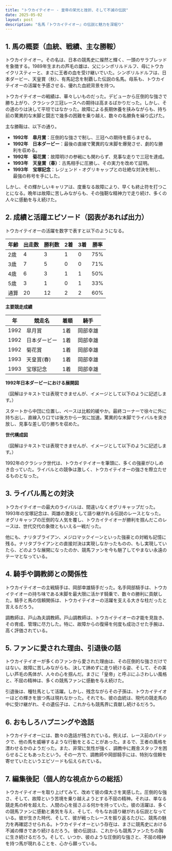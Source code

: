 ```yaml
---
title: "トウカイテイオー - 皇帝の栄光と挫折、そして不滅の伝説"
date: 2025-05-02
layout: post
description: "名馬『トウカイテイオー』の伝説と魅力を深堀り"
---
```


## 1. 馬の概要（血統、戦績、主な勝鞍）

トウカイテイオー。その名は、日本の競馬史に燦然と輝く、一頭のサラブレッドを象徴する。1989年生まれの芦毛の雄は、父にシンボリルドルフ、母にトウカイクリスティーと、まさに王者の血を受け継いでいた。シンボリルドルフは、日本ダービー、天皇賞（秋）、有馬記念を制覇した伝説の名馬。母系も、トウカイテイオーの活躍を予感させる、優れた血統背景を持つ。

トウカイテイオーの戦績は、華々しいものだった。デビューから圧倒的な強さで勝ち上がり、クラシック三冠レースへの期待は高まるばかりだった。しかし、その道のりは決して平坦ではなかった。故障による長期休養を挟みながらも、持ち前の驚異的な末脚と闘志で幾多の困難を乗り越え、数々の名勝負を繰り広げた。

主な勝鞍は、以下の通り。

* **1992年　皐月賞**：圧倒的な強さで制し、三冠への期待を膨らませる。
* **1992年　日本ダービー**：最後の直線で驚異的な末脚を爆発させ、劇的な勝利を収める。
* **1992年　菊花賞**：故障明けの参戦にも関わらず、見事な走りで三冠を達成。
* **1993年　天皇賞（春）**：古馬相手に圧勝し、その実力を改めて証明。
* **1993年　宝塚記念**：レジェンド・オグリキャップとの壮絶な対決を制し、最強の称号を手にした。

しかし、その輝かしいキャリアは、度重なる故障により、早くも終止符を打つことになる。晩年は故障に苦しみながらも、その強靭な精神力で走り続け、多くの人々に感動を与え続けた。


## 2. 成績と活躍エピソード（図表があれば出力）

トウカイテイオーの活躍を数字で表すと以下のようになる。

| 年齢 | 出走数 | 勝利数 | 2着 | 3着 | 勝率 |
|---|---|---|---|---|---|
| 2歳 | 4 | 3 | 1 | 0 | 75% |
| 3歳 | 7 | 5 | 0 | 0 | 71% |
| 4歳 | 6 | 3 | 1 | 1 | 50% |
| 5歳 | 3 | 1 | 0 | 1 | 33% |
| 通算 | 20 | 12 | 2 | 2 | 60% |


**主要競走成績**

| 年 | 競走名 | 着順 | 騎手 |
|---|---|---|---|
| 1992 | 皐月賞 | 1着 |  岡部幸雄 |
| 1992 | 日本ダービー | 1着 | 岡部幸雄 |
| 1992 | 菊花賞 | 1着 | 岡部幸雄 |
| 1993 | 天皇賞(春) | 1着 | 岡部幸雄 |
| 1993 | 宝塚記念 | 1着 | 岡部幸雄 |


**1992年日本ダービーにおける展開図**

（図解はテキストでは表現できませんが、イメージとして以下のように記述します。）

スタートから中団に位置し、ペースは比較的緩やか。最終コーナーで徐々に外に持ち出し、直線入り口では後方から一気に加速。驚異的な末脚でライバルを突き放し、見事な差し切り勝ちを収めた。


**世代構成図**

（図解はテキストでは表現できませんが、イメージとして以下のように記述します。）

1992年のクラシック世代は、トウカイテイオーを筆頭に、多くの強豪がひしめき合っていた。ライバルとの競争は激しく、トウカイテイオーの強さを際立たせるものとなった。


## 3. ライバル馬との対決

トウカイテイオーの最大のライバルは、間違いなくオグリキャップだった。1993年の宝塚記念は、両雄の激突として語り継がれる伝説のレースとなった。オグリキャップの圧倒的な人気を覆し、トウカイテイオーが勝利を掴んだこのレースは、世代交代の象徴ともいえる一戦だった。

他にも、ナリタブライアン、メジロマックイーンといった強豪との対戦も記憶に残る。ナリタブライアンとの直接対決は実現しなかったものの、もし実現していたら、どのような展開になったのか、競馬ファンを今も魅了してやまない永遠のテーマとなっている。


## 4. 騎手や調教師との関係性

トウカイテイオーの主戦騎手は、岡部幸雄騎手だった。名手岡部騎手は、トウカイテイオーの持ち味である末脚を最大限に活かす騎乗で、数々の勝利に貢献した。騎手と馬の信頼関係は、トウカイテイオーの活躍を支える大きな柱だったと言えるだろう。

調教師は、戸山為夫調教師。戸山調教師は、トウカイテイオーの才能を見抜き、その育成、管理に尽力した。特に、故障からの復帰を何度も成功させた手腕は、高く評価されている。


## 5. ファンに愛された理由、引退後の話

トウカイテイオーが多くのファンから愛された理由は、その圧倒的な強さだけではない。故障に苦しみながらも、決して諦めずに走り続ける姿、そして、その美しい芦毛の馬体が、人々の心を掴んだ。まさに「皇帝」と呼ぶにふさわしい風格と、不屈の精神は、多くの競馬ファンに感動を与え続けた。

引退後は、種牡馬として活躍。しかし、残念ながらその子孫は、トウカイテイオーほどの輝きを放つ馬は現れなかった。それでも、彼の血統は、現代の競走馬の中に受け継がれ、その遺伝子は、これからも競馬界に貢献し続けるだろう。


## 6. おもしろハプニングや逸話

トウカイテイオーには、数々の逸話が残されている。例えば、レース前のパドックで、他の馬を威嚇するような行動をとることがあった。まるで、王者の風格を漂わせるかのようだった。また、非常に気性が強く、調教中に厩舎スタッフを困らせることもあったという。その一方で、調教師や岡部騎手には、特別な信頼を寄せていたというエピソードも伝えられている。


## 7. 編集後記（個人的な視点からの総括）

トウカイテイオーを取り上げてみて、改めて彼の偉大さを実感した。圧倒的な強さ、そして、故障という苦境を乗り越えようとする不屈の精神。それは、単なる競走馬の枠を超えた、人間の心を揺さぶる何かを持っていた。彼の活躍は、多くの競馬ファンに感動と勇気を与え、そして、今もなお語り継がれる伝説となっている。彼が生きた時代、そして、彼が戦ったレースを振り返るたびに、競馬の魅力を再確認させられる。トウカイテイオーという存在は、まさに競馬史における不滅の輝きであり続けるだろう。  彼の伝説は、これからも競馬ファンたちの胸に生き続けるだろう。そして、いつか、彼のような圧倒的な強さと、不屈の精神を持つ馬が現れることを、心から願っている。
